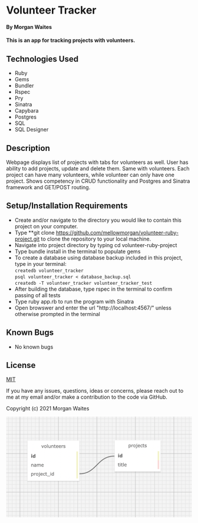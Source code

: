 # Volunteer Tracker

#### By Morgan Waites
 
#### This is an app for tracking projects with volunteers.

## Technologies Used

* Ruby
* Gems
* Bundler
* Rspec
* Pry
* Sinatra
* Capybara
* Postgres
* SQL
* SQL Designer

## Description

  Webpage displays list of projects with tabs for volunteers as well. User has ability to add projects, update and delete them. Same with volunteers. Each project can have many volunteers, while volunteer can only have one project. Shows competency in CRUD functionality and Postgres and Sinatra framework and GET/POST routing.

## Setup/Installation Requirements

* Create and/or navigate to the directory you would like to contain this project on your computer.
* Type **git clone https://github.com/mellowmorgan/volunteer-ruby-project.git to clone the repository to your local machine.
* Navigate into project directory by typing cd volunteer-ruby-project
* Type bundle install in the terminal to populate gems
* To create a database using database backup included in this project, type in your terminal:   
      `createdb volunteer_tracker`  
      `psql volunteer_tracker < database_backup.sql`  
      `createdb -T volunteer_tracker volunteer_tracker_test`
* After building the database, type rspec in the terminal to confirm passing of all tests  
* Type ruby app.rb to run the program with Sinatra
* Open browswer and enter the url "http://localhost:4567/" unless otherwise prompted in the terminal

## Known Bugs

* No known bugs

## License

[MIT](https://opensource.org/licenses/MIT)

If you have any issues, questions, ideas or concerns, please reach out to me at my email and/or make a contribution to the code via GitHub.  

Copyright (c) 2021 Morgan Waites

![image_of_database_schema](./public/schema.png)